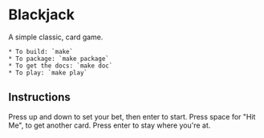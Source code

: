 Blackjack
=========

A simple classic, card game.

    * To build: `make`
    * To package: `make package`
    * To get the docs: `make doc`
    * To play: `make play`

Instructions
------------

Press up and down to set your bet, then enter to start.
Press space for "Hit Me", to get another card.
Press enter to stay where you're at.

